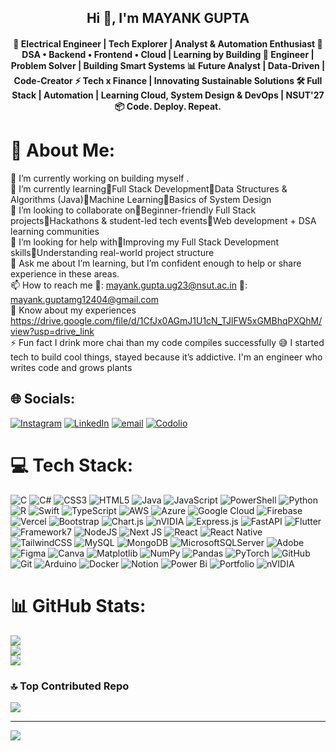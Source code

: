 <h2 align="center">Hi 👋, I'm MAYANK GUPTA</h1>
<h4 align="center">🚀 Electrical Engineer | Tech Explorer | Analyst & Automation Enthusiast 🧠 DSA • Backend • Frontend • Cloud | Learning by Building 🔬 Engineer | Problem Solver | Building Smart Systems 📊 Future Analyst | Data-Driven | Code-Creator ⚡ Tech x Finance | Innovating Sustainable Solutions 🛠 Full Stack | Automation | Learning Cloud, System Design & DevOps | NSUT'27 📦 Code. Deploy. Repeat.</h3>

# 💫 About Me:
🔭 I’m currently working on building myself .<br>🌱 I’m currently learning🔹Full Stack Development🔹Data Structures & Algorithms (Java)🔹Machine Learning🔹Basics of System Design<br>👯 I’m looking to collaborate on🔹Beginner-friendly Full Stack projects🔹Hackathons & student-led tech events🔹Web development + DSA learning communities<br>🤝 I’m looking for help with🔹Improving my Full Stack Development skills🔹Understanding real-world project structure<br>💬 Ask me about I’m learning, but I’m confident enough to help or share experience in these areas.<br>📫 How to reach me 📧: mayank.gupta.ug23@nsut.ac.in 📧: mayank.guptamg12404@gmail.com<br>📄 Know about my experiences [https://drive.google.com/file/d/1CfJx0AGmJ1U1cN_TJlFW5xGMBhqPXQhM/view?usp=drive_link<br>](https://drive.google.com/file/d/10DGUCKzxQQGYI1PwvLAnkCC8ImAq2lRC/view?usp=sharing)⚡ Fun fact I drink more chai than my code compiles successfully 😅 I started tech to build cool things, stayed because it’s addictive. I'm an engineer who writes code and grows plants


## 🌐 Socials:
[![Instagram](https://img.shields.io/badge/Instagram-%23E4405F.svg?logo=Instagram&logoColor=white)](https://instagram.com/_the.mayank.gupta_) [![LinkedIn](https://img.shields.io/badge/LinkedIn-%230077B5.svg?logo=linkedin&logoColor=white)](https://linkedin.com/in/mayank-gupta120404) [![email](https://img.shields.io/badge/Email-D14836?logo=gmail&logoColor=white)](mailto:mayank.guptamg12404@gmail.com) [![Codolio](https://img.shields.io/badge/Codolio-%23E4405F.svg?logo=codolio&logoColor=white)](https://codolio.com/profile/MAYANK_GUPTA)

# 💻 Tech Stack:
![C](https://img.shields.io/badge/c-%2300599C.svg?style=plastic&logo=c&logoColor=white) ![C#](https://img.shields.io/badge/c%23-%23239120.svg?style=plastic&logo=csharp&logoColor=white) ![CSS3](https://img.shields.io/badge/css3-%231572B6.svg?style=plastic&logo=css3&logoColor=white) ![HTML5](https://img.shields.io/badge/html5-%23E34F26.svg?style=plastic&logo=html5&logoColor=white) ![Java](https://img.shields.io/badge/java-%23ED8B00.svg?style=plastic&logo=openjdk&logoColor=white) ![JavaScript](https://img.shields.io/badge/javascript-%23323330.svg?style=plastic&logo=javascript&logoColor=%23F7DF1E) ![PowerShell](https://img.shields.io/badge/PowerShell-%235391FE.svg?style=plastic&logo=powershell&logoColor=white) ![Python](https://img.shields.io/badge/python-3670A0?style=plastic&logo=python&logoColor=ffdd54) ![R](https://img.shields.io/badge/r-%23276DC3.svg?style=plastic&logo=r&logoColor=white) ![Swift](https://img.shields.io/badge/swift-F54A2A?style=plastic&logo=swift&logoColor=white) ![TypeScript](https://img.shields.io/badge/typescript-%23007ACC.svg?style=plastic&logo=typescript&logoColor=white) ![AWS](https://img.shields.io/badge/AWS-%23FF9900.svg?style=plastic&logo=amazon-aws&logoColor=white) ![Azure](https://img.shields.io/badge/azure-%230072C6.svg?style=plastic&logo=microsoftazure&logoColor=white) ![Google Cloud](https://img.shields.io/badge/GoogleCloud-%234285F4.svg?style=plastic&logo=google-cloud&logoColor=white) ![Firebase](https://img.shields.io/badge/firebase-%23039BE5.svg?style=plastic&logo=firebase) ![Vercel](https://img.shields.io/badge/vercel-%23000000.svg?style=plastic&logo=vercel&logoColor=white) ![Bootstrap](https://img.shields.io/badge/bootstrap-%238511FA.svg?style=plastic&logo=bootstrap&logoColor=white) ![Chart.js](https://img.shields.io/badge/chart.js-F5788D.svg?style=plastic&logo=chart.js&logoColor=white) ![nVIDIA](https://img.shields.io/badge/cuda-000000.svg?style=plastic&logo=nVIDIA&logoColor=green) ![Express.js](https://img.shields.io/badge/express.js-%23404d59.svg?style=plastic&logo=express&logoColor=%2361DAFB) ![FastAPI](https://img.shields.io/badge/FastAPI-005571?style=plastic&logo=fastapi) ![Flutter](https://img.shields.io/badge/Flutter-%2302569B.svg?style=plastic&logo=Flutter&logoColor=white) ![Framework7](https://img.shields.io/badge/framework7-%23EE350F.svg?style=plastic&logo=framework7&logoColor=white) ![NodeJS](https://img.shields.io/badge/node.js-6DA55F?style=plastic&logo=node.js&logoColor=white) ![Next JS](https://img.shields.io/badge/Next-black?style=plastic&logo=next.js&logoColor=white) ![React](https://img.shields.io/badge/react-%2320232a.svg?style=plastic&logo=react&logoColor=%2361DAFB) ![React Native](https://img.shields.io/badge/react_native-%2320232a.svg?style=plastic&logo=react&logoColor=%2361DAFB) ![TailwindCSS](https://img.shields.io/badge/tailwindcss-%2338B2AC.svg?style=plastic&logo=tailwind-css&logoColor=white) ![MySQL](https://img.shields.io/badge/mysql-4479A1.svg?style=plastic&logo=mysql&logoColor=white) ![MongoDB](https://img.shields.io/badge/MongoDB-%234ea94b.svg?style=plastic&logo=mongodb&logoColor=white) ![MicrosoftSQLServer](https://img.shields.io/badge/Microsoft%20SQL%20Server-CC2927?style=plastic&logo=microsoft%20sql%20server&logoColor=white) ![Adobe](https://img.shields.io/badge/adobe-%23FF0000.svg?style=plastic&logo=adobe&logoColor=white) ![Figma](https://img.shields.io/badge/figma-%23F24E1E.svg?style=plastic&logo=figma&logoColor=white) ![Canva](https://img.shields.io/badge/Canva-%2300C4CC.svg?style=plastic&logo=Canva&logoColor=white) ![Matplotlib](https://img.shields.io/badge/Matplotlib-%23ffffff.svg?style=plastic&logo=Matplotlib&logoColor=black) ![NumPy](https://img.shields.io/badge/numpy-%23013243.svg?style=plastic&logo=numpy&logoColor=white) ![Pandas](https://img.shields.io/badge/pandas-%23150458.svg?style=plastic&logo=pandas&logoColor=white) ![PyTorch](https://img.shields.io/badge/PyTorch-%23EE4C2C.svg?style=plastic&logo=PyTorch&logoColor=white) ![GitHub](https://img.shields.io/badge/github-%23121011.svg?style=plastic&logo=github&logoColor=white) ![Git](https://img.shields.io/badge/git-%23F05033.svg?style=plastic&logo=git&logoColor=white) ![Arduino](https://img.shields.io/badge/-Arduino-00979D?style=plastic&logo=Arduino&logoColor=white) ![Docker](https://img.shields.io/badge/docker-%230db7ed.svg?style=plastic&logo=docker&logoColor=white) ![Notion](https://img.shields.io/badge/Notion-%23000000.svg?style=plastic&logo=notion&logoColor=white) ![Power Bi](https://img.shields.io/badge/power_bi-F2C811?style=plastic&logo=powerbi&logoColor=black) ![Portfolio](https://img.shields.io/badge/Portfolio-%23000000.svg?style=plastic&logo=firefox&logoColor=#FF7139) ![nVIDIA](https://img.shields.io/badge/nVIDIA-%2376B900.svg?style=plastic&logo=nVIDIA&logoColor=white)
# 📊 GitHub Stats:
![](https://github-readme-stats.vercel.app/api?username=Mayankgupta120404&theme=default&hide_border=false&include_all_commits=true&count_private=true)<br/>
![](https://nirzak-streak-stats.vercel.app/?user=Mayankgupta120404&theme=default&hide_border=false)<br/>
![](https://github-readme-stats.vercel.app/api/top-langs/?username=Mayankgupta120404&theme=default&hide_border=false&include_all_commits=true&count_private=true&layout=compact)

### 🔝 Top Contributed Repo
![](https://github-contributor-stats.vercel.app/api?username=Mayankgupta120404&limit=5&theme=dark&combine_all_yearly_contributions=true)

---
[![](https://visitcount.itsvg.in/api?id=Mayankgupta120404&icon=0&color=0)](https://visitcount.itsvg.in)

<!-- Proudly created with GPRM ( https://gprm.itsvg.in ) -->
